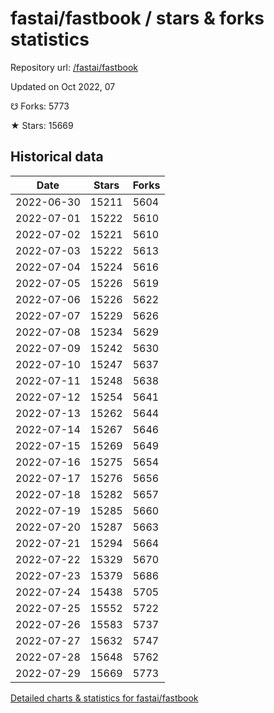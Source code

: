 # fastai/fastbook / stars & forks statistics

Repository url: [/fastai/fastbook](https://github.com/fastai/fastbook)

Updated on Oct 2022, 07

☋ Forks: 5773

★ Stars: 15669

## Historical data
| Date | Stars | Forks |
|------|-------|-------|
| 2022-06-30 | 15211 | 5604 | 
| 2022-07-01 | 15222 | 5610 | 
| 2022-07-02 | 15221 | 5610 | 
| 2022-07-03 | 15222 | 5613 | 
| 2022-07-04 | 15224 | 5616 | 
| 2022-07-05 | 15226 | 5619 | 
| 2022-07-06 | 15226 | 5622 | 
| 2022-07-07 | 15229 | 5626 | 
| 2022-07-08 | 15234 | 5629 | 
| 2022-07-09 | 15242 | 5630 | 
| 2022-07-10 | 15247 | 5637 | 
| 2022-07-11 | 15248 | 5638 | 
| 2022-07-12 | 15254 | 5641 | 
| 2022-07-13 | 15262 | 5644 | 
| 2022-07-14 | 15267 | 5646 | 
| 2022-07-15 | 15269 | 5649 | 
| 2022-07-16 | 15275 | 5654 | 
| 2022-07-17 | 15276 | 5656 | 
| 2022-07-18 | 15282 | 5657 | 
| 2022-07-19 | 15285 | 5660 | 
| 2022-07-20 | 15287 | 5663 | 
| 2022-07-21 | 15294 | 5664 | 
| 2022-07-22 | 15329 | 5670 | 
| 2022-07-23 | 15379 | 5686 | 
| 2022-07-24 | 15438 | 5705 | 
| 2022-07-25 | 15552 | 5722 | 
| 2022-07-26 | 15583 | 5737 | 
| 2022-07-27 | 15632 | 5747 | 
| 2022-07-28 | 15648 | 5762 | 
| 2022-07-29 | 15669 | 5773 | 


[Detailed charts & statistics for fastai/fastbook](https://reviewgithub.com/rep/fastai/fastbook)
